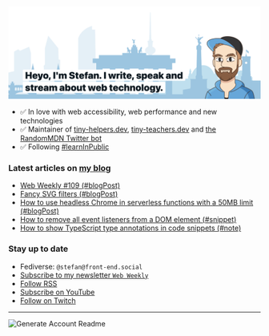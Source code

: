 <img alt="Heyo, I'm Stefan. I write and speak about web technology." src="https://raw.githubusercontent.com/stefanjudis/stefanjudis/main/screenshot.png">

- ✅ In love with web accessibility, web performance and new technologies
- ✅ Maintainer of [tiny-helpers.dev](https://tiny-helpers.dev), [tiny-teachers.dev](https://tiny-teachers.dev/) and [the RandomMDN Twitter bot](https://twitter.com/randomMDN)
- ✅ Following [#learnInPublic](https://www.stefanjudis.com/today-i-learned/)
### Latest articles on [my blog](https://www.stefanjudis.com)

<!-- BLOG-POST-LIST:START -->
- [Web Weekly #109 &lpar;#blogPost&rpar;](https://www.stefanjudis.com/blog/web-weekly-109/)
- [Fancy SVG filters &lpar;#blogPost&rpar;](https://www.stefanjudis.com/blog/fancy-svg-filters/)
- [How to use headless Chrome in serverless functions with a 50MB limit &lpar;#blogPost&rpar;](https://www.stefanjudis.com/blog/how-to-use-headless-chrome-in-serverless-functions/)
- [How to remove all event listeners from a DOM element &lpar;#snippet&rpar;](https://www.stefanjudis.com/snippets/how-to-remove-all-event-listeners-from-a-dom-element/)
- [How to show TypeScript type annotations in code snippets &lpar;#note&rpar;](https://www.stefanjudis.com/notes/how-to-show-typescript-type-annotations-in-code-snippets/)
<!-- BLOG-POST-LIST:END -->

### Stay up to date

- Fediverse: `@stefan@front-end.social`
- [Subscribe to my newsletter `Web Weekly`](https://webweekly.email/)
- [Follow RSS](https://www.stefanjudis.com/feeds/)
- [Subscribe on YouTube](https://youtube.com/c/stefanjudis)
- [Follow on Twitch](https://www.twitch.tv/stefanjudis)

---

![Generate Account Readme](https://github.com/stefanjudis/stefanjudis/workflows/Generate%20Account%20Readme/badge.svg)
